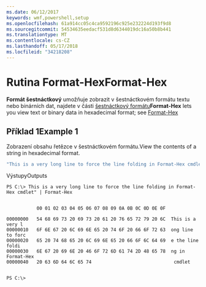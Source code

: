 ```yaml
---
ms.date: 06/12/2017
keywords: wmf,powershell,setup
ms.openlocfilehash: 61a914cc05c4ca9592196c925e232224d193f9d8
ms.sourcegitcommit: 54534635eedacf531d8d6344019dc16a50b8b441
ms.translationtype: MT
ms.contentlocale: cs-CZ
ms.lasthandoff: 05/17/2018
ms.locfileid: "34218208"
---
```

# <a name="format-hex"></a><span data-ttu-id="2922e-102">Rutina Format-Hex</span><span class="sxs-lookup"><span data-stu-id="2922e-102">Format-Hex</span></span>
<span data-ttu-id="2922e-103">**Formát šestnáctkový** umožňuje zobrazit v šestnáctkovém formátu textu nebo binárních dat, najdete v části [šestnáctkový formátu](https://msdn.microsoft.com/powershell/reference/5.1/microsoft.powershell.utility/format-hex)</span><span class="sxs-lookup"><span data-stu-id="2922e-103">**Format-Hex** lets you view text or binary data in hexadecimal format; see [Format-Hex](https://msdn.microsoft.com/powershell/reference/5.1/microsoft.powershell.utility/format-hex)</span></span>

## <a name="example-1"></a><span data-ttu-id="2922e-104">Příklad 1</span><span class="sxs-lookup"><span data-stu-id="2922e-104">Example 1</span></span>
<span data-ttu-id="2922e-105">Zobrazení obsahu řetězce v šestnáctkovém formátu.</span><span class="sxs-lookup"><span data-stu-id="2922e-105">View the contents of a string in hexadecimal format.</span></span>

```powershell
"This is a very long line to force the line folding in Format-Hex cmdlet" | Format-Hex
```

<span data-ttu-id="2922e-106">Výstupy</span><span class="sxs-lookup"><span data-stu-id="2922e-106">Outputs</span></span>
```
PS C:\> This is a very long line to force the line folding in Format-Hex cmdlet" | Format-Hex


           00 01 02 03 04 05 06 07 08 09 0A 0B 0C 0D 0E 0F

00000000   54 68 69 73 20 69 73 20 61 20 76 65 72 79 20 6C  This is a very l
00000010   6F 6E 67 20 6C 69 6E 65 20 74 6F 20 66 6F 72 63  ong line to forc
00000020   65 20 74 68 65 20 6C 69 6E 65 20 66 6F 6C 64 69  e the line foldi
00000030   6E 67 20 69 6E 20 46 6F 72 6D 61 74 2D 48 65 78  ng in Format-Hex
00000040   20 63 6D 64 6C 65 74                              cmdlet


PS C:\>
```
